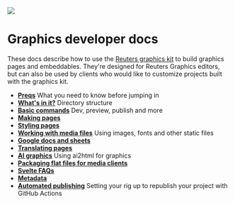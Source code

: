 ![](https://graphics.thomsonreuters.com/style-assets/images/logos/reuters-graphics-logo/svg/graphics-logo-color-dark.svg)

# Graphics developer docs

These docs describe how to use the [Reuters graphics kit](https://github.com/reuters-graphics/bluprint_graphics-kit) to build graphics pages and embeddables. They're designed for Reuters Graphics editors, but can also be used by clients who would like to customize projects built with the graphics kit.

- **[Preqs](prerequisites.md)** What you need to know before jumping in
- **[What's in it?](directory.md)** Directory structure
- **[Basic commands](commands.md)** Dev, preview, publish and more
- **[Making pages](pages.md)**
- **[Styling pages](styles.md)**
- **[Working with media files](media.md)** Using images, fonts and other static files
- **[Google docs and sheets](google-docs-and-sheets.md)**
- **[Translating pages](translation.md)**
- **[AI graphics](ai.md)** Using ai2html for graphics
- **[Packaging flat files for media clients](flats.md)**
- **[Svelte FAQs](svelte-faqs.md)**
- **[Metadata](metadata.md)**
- **[Automated publishing](automated-publishing.md)** Setting your rig up to republish your project with GitHub Actions
